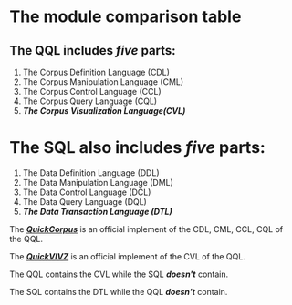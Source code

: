 # The module comparison table

## The QQL includes ***five*** parts:

1. The Corpus Definition Language (CDL)
2. The Corpus Manipulation Language (CML)
3. The Corpus Control Language (CCL)
4. The Corpus Query Language (CQL)
5. ***The Corpus Visualization Language(CVL)***

# The SQL also includes ***five*** parts:

1. The Data Definition Language (DDL)
2. The Data Manipulation Language (DML)
3. The Data Control Language (DCL)
4. The Data Query Language (DQL)
5. ***The Data Transaction Language (DTL)***

The [***QuickCorpus***](http://www.quickcorpus.org/) is an official implement of the CDL, CML, CCL, CQL of the QQL.

The [***QuickVIVZ***](http://www.quickviz.org/) is an official implement of the CVL of the QQL.

The QQL contains the CVL while the SQL ***doesn't*** contain.

The SQL contains the DTL while the QQL ***doesn't*** contain.

